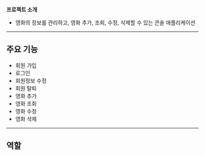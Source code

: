 **프로젝트 소개**
- 영화의 정보를 관리하고, 영화 추가, 조회, 수정, 삭제할 수 있는 콘솔 애플리케이션
---------------------

## **주요 기능**
- 회원 가입
- 로그인
- 회원정보 수정
- 회원 탈퇴
- 영화 추가
- 영화 조회
- 영화 수정
- 영화 삭제

---------------------  
## **역할**
